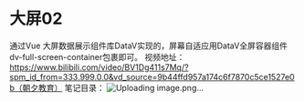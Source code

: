 # 大屏02
通过Vue 大屏数据展示组件库DataV实现的，屏幕自适应用DataV全屏容器组件dv-full-screen-container包裹即可。
视频地址：https://www.bilibili.com/video/BV1Dg411s7Mq/?spm_id_from=333.999.0.0&vd_source=9b44ffd957a174c6f7870c5ce1527e0b（朝夕教育）
笔记目录：
![Uploading image.png…]()
